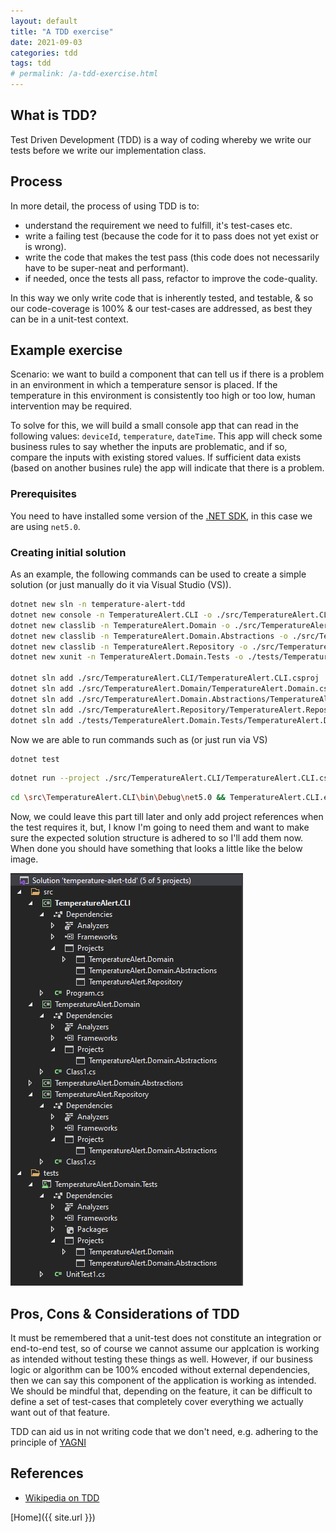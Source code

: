 ```yaml
---
layout: default
title: "A TDD exercise"
date: 2021-09-03
categories: tdd
tags: tdd
# permalink: /a-tdd-exercise.html
---
```


## What is TDD?

Test Driven Development (TDD) is a way of coding whereby we write our tests before we write our implementation class.

## Process

In more detail, the process of using TDD is to:

- understand the requirement we need to fulfill, it's test-cases etc.
- write a failing test (because the code for it to pass does not yet exist or is wrong).
- write the code that makes the test pass (this code does not necessarily have to be super-neat and performant).
- if needed, once the tests all pass, refactor to improve the code-quality.

In this way we only write code that is inherently tested, and testable, & so our code-coverage is 100% & our test-cases are addressed, as best they can be in a unit-test context.

## Example exercise

Scenario: we want to build a component that can tell us if there is a problem in an environment in which a temperature sensor is placed. If the temperature in this environment is consistently too high or too low, human intervention may be required.

To solve for this, we will build a small console app that can read in the following values: `deviceId`, `temperature`, `dateTime`. This app will check some business rules to say whether the inputs are problematic, and if so, compare the inputs with existing stored values. If sufficient data exists (based on another busines rule) the app will indicate that there is a problem.

### Prerequisites

You need to have installed some version of the [.NET SDK](https://dotnet.microsoft.com/download), in this case we are using `net5.0`.

### Creating initial solution

As an example, the following commands can be used to create a simple solution (or just manually do it via Visual Studio (VS)).

```sh
dotnet new sln -n temperature-alert-tdd
dotnet new console -n TemperatureAlert.CLI -o ./src/TemperatureAlert.CLI
dotnet new classlib -n TemperatureAlert.Domain -o ./src/TemperatureAlert.Domain
dotnet new classlib -n TemperatureAlert.Domain.Abstractions -o ./src/TemperatureAlert.Domain.Abstractions
dotnet new classlib -n TemperatureAlert.Repository -o ./src/TemperatureAlert.Repository
dotnet new xunit -n TemperatureAlert.Domain.Tests -o ./tests/TemperatureAlert.Domain.Tests

dotnet sln add ./src/TemperatureAlert.CLI/TemperatureAlert.CLI.csproj
dotnet sln add ./src/TemperatureAlert.Domain/TemperatureAlert.Domain.csproj
dotnet sln add ./src/TemperatureAlert.Domain.Abstractions/TemperatureAlert.Domain.Abstractions.csproj
dotnet sln add ./src/TemperatureAlert.Repository/TemperatureAlert.Repository.csproj
dotnet sln add ./tests/TemperatureAlert.Domain.Tests/TemperatureAlert.Domain.Tests.csproj
```

Now we are able to run commands such as (or just run via VS)

```sh
dotnet test
```

```sh
dotnet run --project ./src/TemperatureAlert.CLI/TemperatureAlert.CLI.csproj
```

```sh
cd \src\TemperatureAlert.CLI\bin\Debug\net5.0 && TemperatureAlert.CLI.exe
```

Now, we could leave this part till later and only add project references when the test requires it, but, I know I'm going to need them and want to make sure the expected solution structure is adhered to so I'll add them now. When done you should have something that looks a little like the below image.

![Initial Solution Structure](/images/tdd/initial-solution-structure.png)

## Pros, Cons & Considerations of TDD

It must be remembered that a unit-test does not constitute an integration or end-to-end test, so of course we cannot assume our applcation is working as intended without testing these things as well. However, if our business logic or algorithm can be 100% encoded without external dependencies, then we can say this component of the application is working as intended. We should be mindful that, depending on the feature, it can be difficult to define a set of test-cases that completely cover everything we actually want out of that feature.

TDD can aid us in not writing code that we don't need, e.g. adhering to the principle of [YAGNI](https://martinfowler.com/bliki/Yagni.html)

## References

- [Wikipedia on TDD](https://en.wikipedia.org/wiki/Test-driven_development)

[Home]({{ site.url }})
